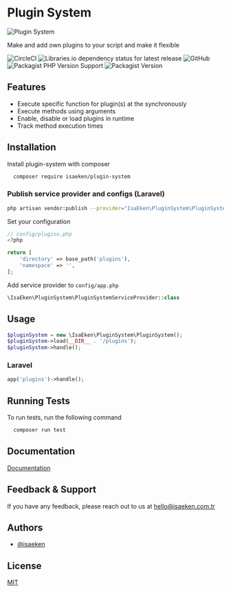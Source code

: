
# Plugin System

![Plugin System](https://banners.beyondco.de/Plugin%20System.png?theme=light&packageManager=composer+require&packageName=isaeken%2Fplugin-system&pattern=architect&style=style_1&description=Make+plugins+to+your+script+and+make+it+flexible.&md=1&showWatermark=1&fontSize=100px&images=puzzle)

Make and add own plugins to your script and make it flexible

![CircleCI](https://img.shields.io/circleci/build/github/isaeken/plugin-system)
![Libraries.io dependency status for latest release](https://img.shields.io/librariesio/release/github/isaeken/plugin-system)
![GitHub](https://img.shields.io/github/license/isaeken/plugin-system)
![Packagist PHP Version Support](https://img.shields.io/packagist/php-v/isaeken/plugin-system)
![Packagist Version](https://img.shields.io/packagist/v/isaeken/plugin-system)

## Features

- Execute specific function for plugin(s) at the synchronously
- Execute methods using arguments
- Enable, disable or load plugins in runtime
- Track method execution times

## Installation

Install plugin-system with composer

```bash 
  composer require isaeken/plugin-system
```

### Publish service provider and configs (Laravel)

```bash
php artisan vendor:publish --provider="IsaEken\PluginSystem\PluginSystemServiceProvider"
```

Set your configuration

```php
// config/plugins.php
<?php

return [
    'directory' => base_path('plugins'),
    'namespace' => '',
];
```

Add service provider to ``config/app.php``
```php
\IsaEken\PluginSystem\PluginSystemServiceProvider::class
```

## Usage

```php
$pluginSystem = new \IsaEken\PluginSystem\PluginSystem();
$pluginSystem->load(__DIR__ . '/plugins');
$pluginSystem->handle();
```

### Laravel

```php
app('plugins')->handle();
```

## Running Tests

To run tests, run the following command

```bash
  composer run test
```


## Documentation

[Documentation](https://isaeken.github.io/plugin-system)


## Feedback & Support

If you have any feedback, please reach out to us at hello@isaeken.com.tr


## Authors

- [@isaeken](https://www.github.com/isaeken)


## License

[MIT](LICENSE.md)

